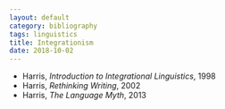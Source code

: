 ```yaml
---
layout: default
category: bibliography
tags: linguistics
title: Integrationism
date: 2018-10-02
---
```


* Harris, *Introduction to Integrational Linguistics*, 1998
* Harris, *Rethinking Writing*, 2002
* Harris, *The Language Myth*, 2013
